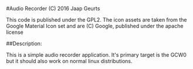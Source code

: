 #Audio Recorder
(C) 2016 Jaap Geurts

This code is published under the GPL2. The icon assets are taken
from the Google Material Icon set and are (C) Google, published under
the apache license

##Description:

This is a simple audio recorder application. It's primary target is
the GCW0 but it should also work on normal linux distributions.

